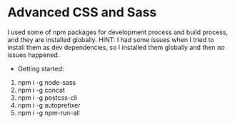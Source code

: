 # Advanced CSS and Sass
I used some of npm packages for development process and build process, and they are installed globally.
HINT: I had some issues when I tried to install them as dev dependencies, so I installed them globally and then no issues happened.
* Getting started:
1. npm i -g node-sass
2. npm i -g concat
3. npm i -g postcss-cli
4. npm i -g autoprefixer
5. npm i -g npm-run-all
